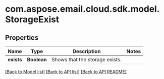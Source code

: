 
# com.aspose.email.cloud.sdk.model.StorageExist
## Properties
Name | Type | Description | Notes
------------ | ------------- | ------------- | -------------
**exists** | **Boolean** | Shows that the storage exists.              | 




[[Back to Model list]](README.md#documentation-for-models) [[Back to API list]](README.md#documentation-for-api-endpoints) [[Back to API README]](README.md)

